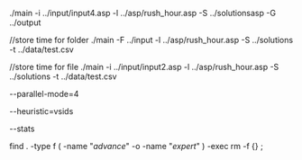 ./main -i ../input/input4.asp -l ../asp/rush_hour.asp -S ../solutionsasp -G ../output

//store time for folder
./main -F ../input -l ../asp/rush_hour.asp -S ../solutions -t ../data/test.csv

//store time for file
./main -i ../input/input2.asp -l ../asp/rush_hour.asp -S ../solutions -t ../data/test.csv




--parallel-mode=4

--heuristic=vsids

--stats

find . -type f \( -name "*advance*" -o -name "*expert*" \) -exec rm -f {} \;
